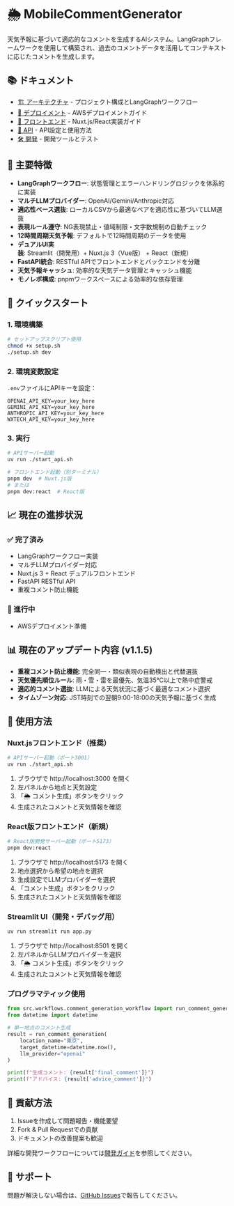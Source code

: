 # 🌦️ MobileCommentGenerator

天気予報に基づいて適応的なコメントを生成するAIシステム。LangGraphフレームワークを使用して構築され、過去のコメントデータを活用してコンテキストに応じたコメントを生成します。

## 📚 ドキュメント

- [🏗️ アーキテクチャ](docs/architecture.md) - プロジェクト構成とLangGraphワークフロー
- [🚀 デプロイメント](docs/deployment.md) - AWSデプロイメントガイド
- [🎨 フロントエンド](docs/frontend-guide.md) - Nuxt.js/React実装ガイド
- [📡 API](docs/api-guide.md) - API設定と使用方法
- [🛠️ 開発](docs/development.md) - 開発ツールとテスト

## 🌟 主要特徴

- **LangGraphワークフロー**: 状態管理とエラーハンドリングロジックを体系的に実装
- **マルチLLMプロバイダー**: OpenAI/Gemini/Anthropic対応  
- **適応性ベース選抜**: ローカルCSVから最適なペアを適応性に基づいてLLM選抜
- **表現ルール遵守**: NG表現禁止・値域制限・文字数規制の自動チェック
- **12時間周期天気予報**: デフォルトで12時間周期のデータを使用
- **デュアルUI実装**: Streamlit（開発用）+ Nuxt.js 3（Vue版） + React（新規）
- **FastAPI統合**: RESTful APIでフロントエンドとバックエンドを分離
- **天気予報キャッシュ**: 効率的な天気データ管理とキャッシュ機能
- **モノレポ構成**: pnpmワークスペースによる効率的な依存管理

## 🚀 クイックスタート

### 1. 環境構築
```bash
# セットアップスクリプト使用
chmod +x setup.sh
./setup.sh dev
```

### 2. 環境変数設定
`.env`ファイルにAPIキーを設定：
```env
OPENAI_API_KEY=your_key_here
GEMINI_API_KEY=your_key_here  
ANTHROPIC_API_KEY=your_key_here
WXTECH_API_KEY=your_key_here
```

### 3. 実行
```bash
# APIサーバー起動
uv run ./start_api.sh

# フロントエンド起動（別ターミナル）
pnpm dev  # Nuxt.js版
# または
pnpm dev:react  # React版
```

## 📈 現在の進捗状況

### ✅ 完了済み
- LangGraphワークフロー実装
- マルチLLMプロバイダー対応
- Nuxt.js 3 + React デュアルフロントエンド
- FastAPI RESTful API
- 重複コメント防止機能

### 🚧 進行中
- AWSデプロイメント準備



## 📊 現在のアップデート内容 (v1.1.5)

- **重複コメント防止機能**: 完全同一・類似表現の自動検出と代替選抜
- **天気優先順位ルール**: 雨・雪・雷を最優先、気温35℃以上で熱中症警戒
- **適応的コメント選抜**: LLMによる天気状況に基づく最適なコメント選択
- **タイムゾーン対応**: JST時刻での翌朝9:00-18:00の天気予報に基づく生成


## 📖 使用方法

### Nuxt.jsフロントエンド（推奨）

```bash
# APIサーバー起動（ポート3001）
uv run ./start_api.sh
```

1. ブラウザで http://localhost:3000 を開く
2. 左パネルから地点と天気設定
3. 「🌦️ コメント生成」ボタンをクリック
4. 生成されたコメントと天気情報を確認

### React版フロントエンド（新規）

```bash
# React版開発サーバー起動（ポート5173）
pnpm dev:react
```

1. ブラウザで http://localhost:5173 を開く
2. 地点選択から希望の地点を選択
3. 生成設定でLLMプロバイダーを選択
4. 「コメント生成」ボタンをクリック
5. 生成されたコメントと天気情報を確認

### Streamlit UI（開発・デバッグ用）

```bash
uv run streamlit run app.py
```

1. ブラウザで http://localhost:8501 を開く
2. 左パネルからLLMプロバイダーを選択
3. 「🌦️ コメント生成」ボタンをクリック
4. 生成されたコメントと天気情報を確認

### プログラマティック使用

```python
from src.workflows.comment_generation_workflow import run_comment_generation
from datetime import datetime

# 単一地点のコメント生成
result = run_comment_generation(
    location_name="東京",
    target_datetime=datetime.now(),
    llm_provider="openai"
)

print(f"生成コメント: {result['final_comment']}")
print(f"アドバイス: {result['advice_comment']}")
```


## 📔 貢献方法

1. Issueを作成して問題報告・機能要望
2. Fork & Pull Requestでの貢献
3. ドキュメントの改善提案も歓迎

詳細な開発ワークフローについては[開発ガイド](docs/development.md#開発ワークフロー)を参照してください。

## 📘 サポート

問題が解決しない場合は、[GitHub Issues](https://github.com/sakamo-wni/MobileCommentGenerator/issues)で報告してください。
